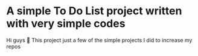 # A simple To Do List project written with very simple codes
Hi guys 🙌 This project just a few of the simple projects I did to increase my repos
